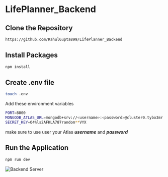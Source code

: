 # LifePlanner_Backend

## Clone the Repository
```bash
https://github.com/RahulGupta899/LifePlanner_Backend
```

## Install Packages
```bash
npm install
```

## Create .env file
```bash
touch .env
```
Add these environment variables
```bash
PORT=8000
MONGODB_ATLAS_URL=mongodb+srv://<username>:<password>@cluster0.tybo3mr.mongodb.net/LifePlanner?retryWrites=true&w=majority
SECRET_KEY=O4%ls2AFKLA787random**VYX
```
make sure to use user your Atlas ___username___ and ___password___

## Run the Application
```bash
npm run dev
```

![Backend Server](https://github.com/RahulGupta899/LifePlanner_Backend/assets/64692111/e9974813-2536-43e3-86df-166f2019819e)

